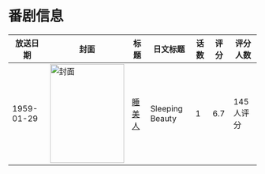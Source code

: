 # 番剧信息

|放送日期|封面|标题|日文标题|话数|评分|评分人数|
|---|---|---|---|---|---|---|
|1959-01-29|<img src="https://lain.bgm.tv/pic/cover/c/ac/47/60392_x56t3.jpg" alt="封面" style="width:150px;height:200px;object-fit:cover;">|[睡美人](https://bangumi.tv/subject/60392)|Sleeping Beauty|1|6.7|145人评分|
